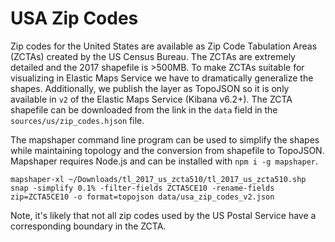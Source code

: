 # USA Zip Codes

Zip codes for the United States are available as Zip Code Tabulation Areas (ZCTAs) created by the US Census Bureau.  The ZCTAs are extremely detailed and the 2017 shapefile is >500MB. To make ZCTAs suitable for visualizing in Elastic Maps Service we have to dramatically generalize the shapes. Additionally, we publish the layer as TopoJSON so it is only available in `v2` of the Elastic Maps Service (Kibana v6.2+). The ZCTA shapefile can be downloaded from the link in the `data` field in the `sources/us/zip_codes.hjson` file.

The mapshaper command line program can be used to simplify the shapes while maintaining topology and the conversion from shapefile to TopoJSON. Mapshaper requires Node.js and can be installed with `npm i -g mapshaper`. 

`mapshaper-xl ~/Downloads/tl_2017_us_zcta510/tl_2017_us_zcta510.shp snap -simplify 0.1% -filter-fields ZCTA5CE10 -rename-fields zip=ZCTA5CE10 -o format=topojson data/usa_zip_codes_v2.json`

Note, it's likely that not all zip codes used by the US Postal Service have a corresponding boundary in the ZCTA. 